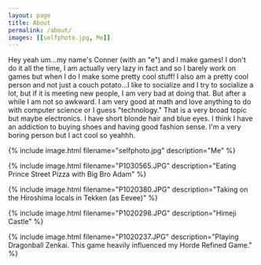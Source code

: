 ```yaml
---
layout: page
title: About
permalink: /about/
images: [[selfphoto.jpg, Me]]
---
```


Hey yeah um...my name's Conner (with an "e") and I make games! I don't do it all the time, I am actually very lazy in fact and so I barely work on games but when I do I make some pretty cool stuff! I also am a pretty cool person and not just a couch potato...I like to socialize and I try to socialize a lot, but if it is meeting new people, I am very bad at doing that. But after a while I am not so awkward. I am very good at math and love anything to do with computer science or I guess "technology." That is a very broad topic but maybe electronics. I have short blonde hair and blue eyes. I think I have an addiction to buying shoes and having good fashion sense. I'm a very boring person but I act cool so yeahhh.

{% include image.html filename="selfphoto.jpg" description="Me" %}

{% include image.html filename="P1030565.JPG" description="Eating Prince Street Pizza with Big Bro Adam" %}

{% include image.html filename="P1020380.JPG" description="Taking on the Hiroshima locals in Tekken (as Eevee)" %}

{% include image.html filename="P1020298.JPG" description="Himeji Castle" %}

{% include image.html filename="P1020237.JPG" description="Playing Dragonball Zenkai. This game heavily influenced my Horde Refined Game." %}


